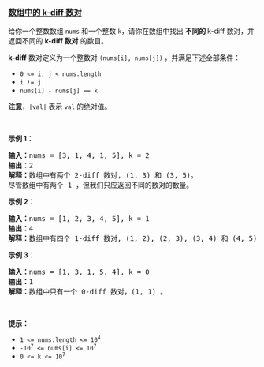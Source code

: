 ### [数组中的 k-diff 数对](https://leetcode-cn.com/problems/k-diff-pairs-in-an-array)

<p>给你一个整数数组&nbsp;<code>nums</code> 和一个整数&nbsp;<code>k</code>，请你在数组中找出<strong> 不同的&nbsp;</strong>k-diff 数对，并返回不同的 <strong>k-diff 数对</strong> 的数目。</p>

<p><strong>k-diff</strong>&nbsp;数对定义为一个整数对 <code>(nums[i], nums[j])</code><strong> </strong>，并满足下述全部条件：</p>

<ul>
	<li><code>0 &lt;= i, j &lt; nums.length</code></li>
	<li><code>i != j</code></li>
	<li><code>nums[i] - nums[j] == k</code></li>
</ul>

<p><strong>注意</strong>，<code>|val|</code> 表示 <code>val</code> 的绝对值。</p>

<p>&nbsp;</p>

<p><strong>示例 1：</strong></p>

<pre>
<strong>输入：</strong>nums = [3, 1, 4, 1, 5], k = 2
<strong>输出：</strong>2
<strong>解释：</strong>数组中有两个 2-diff 数对, (1, 3) 和 (3, 5)。
尽管数组中有两个 1 ，但我们只应返回不同的数对的数量。
</pre>

<p><strong>示例 2：</strong></p>

<pre>
<strong>输入：</strong>nums = [1, 2, 3, 4, 5], k = 1
<strong>输出：</strong>4
<strong>解释：</strong>数组中有四个 1-diff 数对, (1, 2), (2, 3), (3, 4) 和 (4, 5) 。
</pre>

<p><strong>示例 3：</strong></p>

<pre>
<strong>输入：</strong>nums = [1, 3, 1, 5, 4], k = 0
<strong>输出：</strong>1
<strong>解释：</strong>数组中只有一个 0-diff 数对，(1, 1) 。
</pre>

<p>&nbsp;</p>

<p><strong>提示：</strong></p>

<ul>
	<li><code>1 &lt;= nums.length &lt;= 10<sup>4</sup></code></li>
	<li><code>-10<sup>7</sup> &lt;= nums[i] &lt;= 10<sup>7</sup></code></li>
	<li><code>0 &lt;= k &lt;= 10<sup>7</sup></code></li>
</ul>
